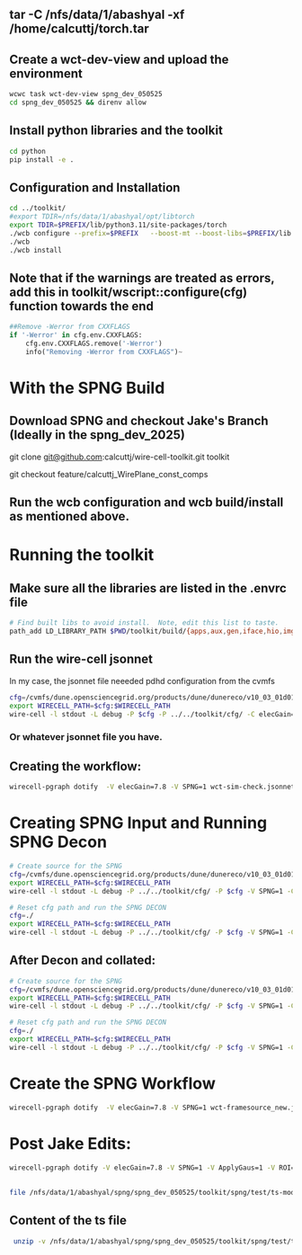 
## tar -C /nfs/data/1/abashyal -xf /home/calcuttj/torch.tar
## Create a wct-dev-view and upload the environment
```bash
wcwc task wct-dev-view spng_dev_050525
cd spng_dev_050525 && direnv allow
```
## Install python libraries and the toolkit
```bash
cd python
pip install -e .
```
## Configuration and Installation
```bash
cd ../toolkit/
#export TDIR=/nfs/data/1/abashyal/opt/libtorch
export TDIR=$PREFIX/lib/python3.11/site-packages/torch 
./wcb configure --prefix=$PREFIX   --boost-mt --boost-libs=$PREFIX/lib   --boost-include=$PREFIX/include   --with-jsonnet-libs=gojsonnet   --with-cuda-lib=/usr/lib/x86_64-linux-gnu,$PREFIX/targets/x86_64-linux/lib   --with-cuda-include=/nfs/data/1/abashyal/spng/spng_dev_050525/local/targets/x86_64-linux/include/  --with-libtorch=$TDIR   --with-libtorch-include=$TDIR/include,$TDIR/include/torch/csrc/api/include   --with-root=$PREFIX
./wcb
./wcb install
```

## Note that if the warnings are treated as errors, add this in toolkit/wscript::configure(cfg) function towards the end

```python
##Remove -Werror from CXXFLAGS
if '-Werror' in cfg.env.CXXFLAGS:
    cfg.env.CXXFLAGS.remove('-Werror')
    info("Removing -Werror from CXXFLAGS")~
```
# With the SPNG Build

## Download SPNG and checkout Jake's Branch (Ideally in the spng_dev_2025)
git clone git@github.com:calcuttj/wire-cell-toolkit.git toolkit

git checkout feature/calcuttj_WirePlane_const_comps

## Run the wcb configuration and wcb build/install as mentioned above.

# Running the toolkit

## Make sure all the libraries are listed in the .envrc file
```bash
# Find built libs to avoid install.  Note, edit this list to taste.
path_add LD_LIBRARY_PATH $PWD/toolkit/build/{apps,aux,gen,iface,hio,img,pgraph,root,sig,sigproc,sio,spng,tbb,util} 
```

## Run the wire-cell jsonnet
In my case, the jsonnet file neeeded pdhd configuration from the cvmfs
```bash
cfg=/cvmfs/dune.opensciencegrid.org/products/dune/dunereco/v10_03_01d01/wire-cell-cfg/
export WIRECELL_PATH=$cfg:$WIRECELL_PATH 
wire-cell -l stdout -L debug -P $cfg -P ../../toolkit/cfg/ -C elecGain=7.8 ../../mytools/wct-sim-check.jsonnet
```

### Or whatever jsonnet file you have.

## Creating the workflow:

```bash
wirecell-pgraph dotify  -V elecGain=7.8 -V SPNG=1 wct-sim-check.jsonnet  pipeline.pdf
```

# Creating SPNG Input and Running SPNG Decon
```bash
# Create source for the SPNG
cfg=/cvmfs/dune.opensciencegrid.org/products/dune/dunereco/v10_03_01d01/wire-cell-cfg/
export WIRECELL_PATH=$cfg:$WIRECELL_PATH 
wire-cell -l stdout -L debug -P ../../toolkit/cfg/ -P $cfg -V SPNG=1 -C elecGain=7.8  wct-sim-framesink.jsonnet

# Reset cfg path and run the SPNG DECON
cfg=./
export WIRECELL_PATH=$cfg:$WIRECELL_PATH 
wire-cell -l stdout -L debug -P ../../toolkit/cfg/ -P $cfg -V SPNG=1 -C elecGain=7.8  wct-framesource_new.jsonnet 
```
## After Decon and collated:
```bash
# Create source for the SPNG
cfg=/cvmfs/dune.opensciencegrid.org/products/dune/dunereco/v10_03_01d01/wire-cell-cfg/
export WIRECELL_PATH=$cfg:$WIRECELL_PATH 
wire-cell -l stdout -L debug -P ../../toolkit/cfg/ -P $cfg -V SPNG=1 -C elecGain=7.8  wct-sim-framesink.jsonnet

# Reset cfg path and run the SPNG DECON
cfg=./
export WIRECELL_PATH=$cfg:$WIRECELL_PATH 
wire-cell -l stdout -L debug -P ../../toolkit/cfg/ -P $cfg -V SPNG=1 -C ApplyGaus=1 -C ROI=1 -C CollateAPAs=1 -C elecGain=7.8  wct-framesource_new.jsonnet 


```

# Create the SPNG Workflow
```bash
wirecell-pgraph dotify  -V elecGain=7.8 -V SPNG=1 wct-framesource_new.jsonnet output_spng.pdf
```

# Post Jake Edits:
```bash
wirecell-pgraph dotify -V elecGain=7.8 -V SPNG=1 -V ApplyGaus=1 -V ROI=1 -V CollateAPAs=1  wct-framesource_new.jsonnet output_spng_roi.pdf
```
## 
```bash
file /nfs/data/1/abashyal/spng/spng_dev_050525/toolkit/spng/test/ts-model/unet-l23-cosmic500-e50-new.ts
```

## Content of the ts file
```bash
 unzip -v /nfs/data/1/abashyal/spng/spng_dev_050525/toolkit/spng/test/ts-model/unet-l23-cosmic500-e50-new.ts 
```